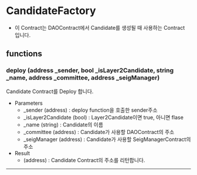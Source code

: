 # CandidateFactory

- 이 Contract는 DAOContract에서 Candidate를 생성될 때 사용하는 Contract 입니다.


## functions

### deploy (address _sender, bool _isLayer2Candidate, string _name, address _committee, address _seigManager)
Candidate Contract를 Deploy 합니다.
 - Parameters
   -  _sender (address) : deploy function을 호출한 sender주소
   - _isLayer2Candidate (bool) : Layer2Candidate이면 true, 아니면 flase
   - _name (string) : Candidate의 이름
   - _committee (address) : Candidate가 사용할 DAOContract의 주소 
   - _seigManager (address) : Candidate가 사용할 SeigManagerContract의 주소
 - Result
   - (address) : Candidate Contract의 주소를 리턴합니다.

---